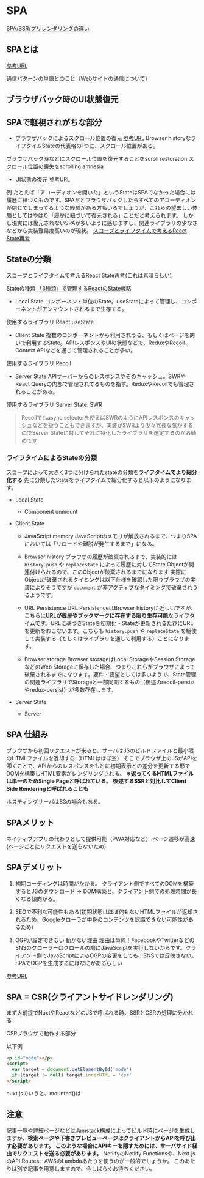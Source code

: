 # SPA

[SPA/SSR/プリレンダリングの違い](https://qiita.com/amakawa_/items/e7d0720e1ab8632769bf)

## SPAとは

[参考URL](https://www.azusuki.com/spa-mpa/)

通信パターンの単語とのこと（Webサイトの通信について）

## ブラウザバック時のUI状態復元

## SPAで軽視されがちな部分

- ブラウザバックによるスクロール位置の復元
[参考URL](https://zenn.dev/akfm/articles/next-js-scroll-restore)
Browser historyなライフタイムStateの代表格の1つに、スクロール位置がある。

ブラウザバック時などにスクロール位置を復元することをscroll restoration
スクロール位置の喪失をscrolling amnesia

- UI状態の復元
[参考URL](https://zenn.dev/akfm/articles/react-state-scope)

例
たとえば「アコーディオンを開いた」というStateはSPAでなかった場合には履歴に紐づくものです。SPAだとブラウザバックしたらすべてのアコーディオンが閉じてしまってるような経験がある方もいるでしょうが、これらの望ましい体験としてはやはり「履歴に紐づいて復元される」ことだと考えられます。
しかし現実には復元されないSPAが多いように感じますし、関連ライブラリの少なさなどから実装難易度高いのが現状。
[スコープとライフタイムで考えるReact State再考](https://zenn.dev/akfm/articles/react-state-scope)

## Stateの分類

[スコープとライフタイムで考えるReact State再考(これは素晴らしい)](https://zenn.dev/akfm/articles/react-state-scope)

Stateの種類
[「3種類」で管理するReactのState戦略](https://zenn.dev/yoshiko/articles/607ec0c9b0408d)

- Local State
コンポーネント単位のState。useStateによって管理し、コンポーネントがアンマウントされるまで生存する。

使用するライブラリ
React.useState

- Client State
複数のコンポーネントから利用されうる、もしくはページを跨いで利用するState。APIレスポンスやUIの状態などで、ReduxやRecoil、Context APIなどを通じて管理されることが多い。

使用するライブラリ
Recoil

- Server State
APIサーバーからのレスポンスやそのキャッシュ。SWRやReact Queryの内部で管理されてるものを指す。ReduxやRecoilでも管理されることがある。

使用するライブラリ
Server State: SWR
>Recoilでもasync selectorを使えばSWRのようにAPIレスポンスのキャッシュなどを扱うこともできますが、実装がSWRより少々冗長な気がするのでServer Stateに対してそれに特化したライブラリを選定するのがお勧めです

### ライフタイムによるStateの分類

スコープによって大きく3つに分けられたstateの分類を**ライフタイムでより細分化する**
先に分類したStateをライフタイムで細分化すると以下のようになります。

- Local State
  - Component unmount

- Client State
  - JavaScript memory
  JavaScriptのメモリが解放されるまで、つまりSPAにおいては「リロードや離脱が発生するまで」になる。

  - Browser history
  ブラウザの履歴が破棄されるまで、実装的には `history.push` や `replaceState` によって履歴に対してState Objectが関連付けられるので、このObjectが破棄されるまでになります
  実際にObjectが破棄されるタイミングは以下仕様を確認した限りブラウザの実装によりそうですが `document` が非アクティブなタイミングで破棄されうるようです。

  - URL Persistence
  URL PersistenceはBrowser historyに近しいですが、こちらは**URLが履歴やブックマークに存在する限り生存可能**なライフタイムです。URLに基づきStateを初期化・Stateが更新されるたびにURLを更新をおこないます。こちらも `history.push` や `replaceState` を駆使して実装する（もしくはライブラリを通して利用する）ことになります。

  - Browser storage
  Browser storageはLocal StorageやSession StorageなどのWeb Storageに保存した場合、つまりこれらがブラウザによって破棄されるまでになります。要件・要望としては多いようで、State管理の関連ライブラリでStorageと一部同期するもの（後述のrecoil-persistやredux-persist）が多数存在します。

- Server State
  - Server

## SPA 仕組み

ブラウザから初回リクエストが来ると、サーバはJSのビルドファイルと最小限のHTMLファイルを返却する（HTMLはほぼ空）
そこでブラウザ上のJSがAPIを叩くことで、APIからのレスポンスをもとに初期表示との差分を更新する形でDOMを構築しHTML要素がレンダリングされる。
**※返ってくるHTMLファイルは単一のためSingle Pageと呼ばれている。**
**後述するSSRと対比してClient Side Renderingと呼ばれることも**

ホスティングサーバはS3の場合もある。

## SPAメリット

ネイティブアプリの代わりとして提供可能（PWA対応など）
ページ遷移が高速(ページごとにリクエストを送らないため)

## SPAデメリット

1. 初期ローディングは時間がかかる。
クライアント側ですべてのDOMを構築するとJSのダウンロード → DOM構築と、クライアント側での処理時間が長くなる傾向がる。

2. SEOで不利な可能性もある(初期状態はほぼ何もないHTMLファイルが返却されるため、Googleクローラが中身のコンテンツを認識できない可能性があるため)

3. OGPが設定できない
動かない理由
理由は単純！FacebookやTwitterなどのSNSのクローラーはクロールの際にJavaScriptを実行しないからです。クライアント側でJavaScriptによるOGPの変更をしても、SNSでは反映さない。
SPAでOGPを生成するにはなにかあるらしい

[参考URL](https://qiita.com/kanoi_y/items/c71a967673ce7944409d)

## SPA = CSR(クライアントサイドレンダリング)

まず大前提でNuxtやReactなどのJSで呼ばれる時、SSRとCSRの処理に分かれる

CSRブラウザで動作する部分

以下例

```html
<p id="mode"></p>
<script>
  var target = document.getElementById('mode')
  if (target != null) target.innerHTML = 'csr'
</script>
```

nuxt.jsでいうと、mounted()は

## 注意

記事一覧や詳細ページなどはJamstack構成によってビルド時にページを生成しますが、**検索ページや下書きプレビューページはクライアントからAPIを呼び出す必要があります。**
**このような場合にAPIキーを隠すためには、サーバサイド経由でリクエストを送る必要があります。**
NetlifyのNetlify Functionsや、Next.jsのAPI Routes、AWSのLambdaあたりを使うのが一般的でしょうか。
このあたりは別で記事を用意しますので、今しばらくお待ちください。
